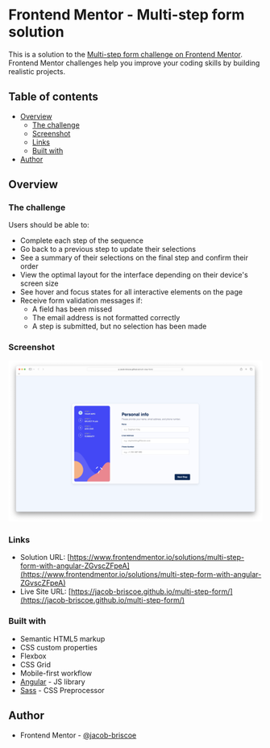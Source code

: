 # Frontend Mentor - Multi-step form solution

This is a solution to the [Multi-step form challenge on Frontend Mentor](https://www.frontendmentor.io/challenges/multistep-form-YVAnSdqQBJ). Frontend Mentor challenges help you improve your coding skills by building realistic projects.

## Table of contents

- [Overview](#overview)
  - [The challenge](#the-challenge)
  - [Screenshot](#screenshot)
  - [Links](#links)
  - [Built with](#built-with)
- [Author](#author)

## Overview

### The challenge

Users should be able to:

- Complete each step of the sequence
- Go back to a previous step to update their selections
- See a summary of their selections on the final step and confirm their order
- View the optimal layout for the interface depending on their device's screen size
- See hover and focus states for all interactive elements on the page
- Receive form validation messages if:
  - A field has been missed
  - The email address is not formatted correctly
  - A step is submitted, but no selection has been made

### Screenshot

![](./docs/screenshot.png)

### Links

- Solution URL: [https://www.frontendmentor.io/solutions/multi-step-form-with-angular-ZGvscZFpeA](https://www.frontendmentor.io/solutions/multi-step-form-with-angular-ZGvscZFpeA)
- Live Site URL: [https://jacob-briscoe.github.io/multi-step-form/](https://jacob-briscoe.github.io/multi-step-form/)

### Built with

- Semantic HTML5 markup
- CSS custom properties
- Flexbox
- CSS Grid
- Mobile-first workflow
- [Angular](https://angular.dev/) - JS library
- [Sass](https://sass-lang.com/) - CSS Preprocessor

## Author

- Frontend Mentor - [@jacob-briscoe](https://www.frontendmentor.io/profile/jacob-briscoe)

